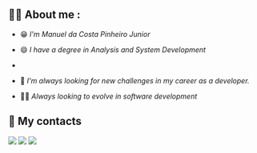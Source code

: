 



## 👨‍💼 About me :

 - 😁 *I'm Manuel da Costa Pinheiro Junior* 

 - 😄 *I have a degree in Analysis and System Development*
 -  
 - 💼 *I'm always looking for new challenges in my career as a developer.*
   
 - 👨‍💻 *Always looking to evolve in software development* 

## :speech_balloon: My contacts

<div align="left">
<a href="https://github.com/ManuelPinheiroJunior"><img src="https://img.shields.io/badge/-Github-%23333?style=for-the-badge&logo=github&logoColor=white" target="_blank"></a>  
<a href = "mcpjunior35@gmail.com"><img src="https://img.shields.io/badge/-Gmail-%23333?style=for-the-badge&logo=gmail&logoColor=white" target="_blank"></a>
<a href="https://www.linkedin.com/in/manuel-junior-0b4905201/" target="_blank"><img src="https://img.shields.io/badge/-LinkedIn-%230077B5?style=for-the-badge&logo=linkedin&logoColor=white" target="_blank"></a> 
</div>
 
#

